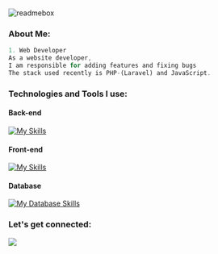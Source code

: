 <br/>![readmebox](https://github.com/rezalastana/rezalastana/assets/38129483/0b1b39d5-276e-4468-bc50-190a7803de9f)


### About Me:

```javascript
1. Web Developer
As a website developer,
I am responsible for adding features and fixing bugs
The stack used recently is PHP-(Laravel) and JavaScript.
```

### Technologies and Tools I use:

#### Back-end
[![My Skills](https://skillicons.dev/icons?i=php,laravel,nodejs,express,adonis)](https://skillicons.dev)

#### Front-end
[![My Skills](https://skillicons.dev/icons?i=html,css,js,react,tailwind,bootstrap)](https://skillicons.dev)

#### Database
[![My Database Skills](https://skillicons.dev/icons?i=postgres,mysql,mongodb)](https://skillicons.dev)

### Let's get connected:

<p align="">
  <a href="https://www.linkedin.com/in/rezal-astana/" target="_blank">
    <img src="https://skillicons.dev/icons?i=linkedin" />
  </a>
</p>

<!---
rezalastana/rezalastana is a ✨ special ✨ repository because its `README.md` (this file) appears on your GitHub profile.
You can click the Preview link to take a look at your changes.
--->
